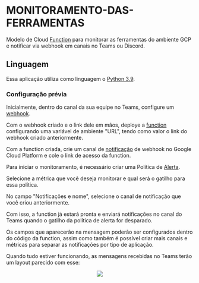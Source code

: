 # MONITORAMENTO-DAS-FERRAMENTAS

Modelo de Cloud [Function](https://cloud.google.com/functions/docs/concepts/overview?hl=pt-br) para monitorar as ferramentas do ambiente GCP e notificar via webhook em canais no Teams ou Discord.


## Linguagem
Essa aplicação utiliza como linguagem o [Python 3.9](https://www.python.org/).


### Configuração prévia
Inicialmente, dentro do canal da sua equipe no Teams, configure um [webhook](https://learn.microsoft.com/pt-br/microsoftteams/platform/webhooks-and-connectors/how-to/add-incoming-webhook?tabs=dotnet).


Com o webhook criado e o link dele em mãos, deploye a [function](https://cloud.google.com/functions/docs/deploy?hl=pt-br#console) configurando uma variável de ambiente "URL", tendo como valor o link do webhook criado anteriormente.


Com a function criada, crie um canal de [notificação](https://cloud.google.com/monitoring/support/notification-options?hl=pt-br#webhooks) de webhook no Google Cloud Platform e cole o link de acesso da function.


Para iniciar o monitoramento, é necessário criar uma Política de [Alerta](https://cloud.google.com/monitoring/alerts?hl=pt-br#create-alerting-policy).


Selecione a métrica que você deseja monitorar e qual será o gatilho para essa política.


No campo "Notificações e nome", selecione o canal de notificação que você criou anteriormente.


Com isso, a function já estará pronta e enviará notificações no canal do Teams quando o gatilho da política de alerta for desparado.


Os campos que aparecerão na mensagem poderão ser configurados dentro do código da function, assim como também é possível criar mais canais e métricas para separar as notificações por tipo de aplicação.


Quando tudo estiver funcionando, as mensagens recebidas no Teams terão um layout parecido com esse:


<p align="center">
<img src="https://uploaddeimagens.com.br/images/004/690/593/original/ExemploWebHook.png">
</p>